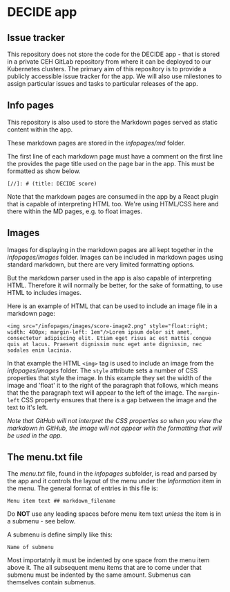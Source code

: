 # DECIDE app

## Issue tracker
This repository does not store the code for the DECIDE 
app - that is stored in a private CEH GitLab repository from where it 
can be deployed to our Kubernetes clusters. The primary aim of this repository
is to provide a publicly accessible issue tracker for the app. We will also use 
milestones to assign particular issues and tasks
to particular releases of the app.

## Info pages
This repository is also used to store the Markdown pages served
as static content within the app.

These markdown pages are stored
in the *infopages/md* folder.

The first line of each markdown page must have
a comment on the first line the provides the page title used 
on the page bar in the app. This must be formatted as show below.
```
[//]: # (title: DECIDE score)
```
Note that the markdown pages are consumed in the app by a React
plugin that is capable of interpreting HTML too. We're using HTML/CSS
here and there within the MD pages, e.g. to float images.

## Images
Images for displaying in the markdown pages are all kept together in
the *infopages/images* folder. Images can be included in markdown
pages using standard markdown, but there are very limited formatting
options.

But the markdown parser used in the app is also capable of interpreting
HTML. Therefore it will normally be better, for the sake of formatting,
to use HTML to includes images.

Here is an example of HTML that can be used to include an image
file in a markdown page:
```
<img src="/infopages/images/score-image2.png" style="float:right; width: 400px; margin-left: 1em"/>Lorem ipsum dolor sit amet, consectetur adipiscing elit. Etiam eget risus ac est mattis congue quis at lacus. Praesent dignissim nunc eget ante dignissim, nec sodales enim lacinia.
```
In that example the HTML `<img>` tag is used to include an image from the
*infopages/images* folder. The `style` attribute sets a number of 
CSS properties that style the image. In this example they set the width of
the image and 'float' it to the right of the paragraph that follows, 
which means that the the paragraph text will appear to the left of the 
image. The `margin-left` CSS property ensures that there is a gap
between the image and the text to it's left.

_Note that GitHub will not interpret the CSS properties so when you
view the markdown in GitHub, the image will not appear with the formatting
that will be used in the app._

## The menu.txt file
The *menu.txt* file, found in the *infopages* subfolder, is read and 
parsed by the app and it controls the
layout of the menu under the _Information_ item in the menu. The general
format of entries in this file is:
```
Menu item text ## markdown_filename
```
Do **NOT** use any leading spaces before menu item text _unless_ the 
item is in a submenu - see below.

A submenu is define simplly like this:
```
Name of submenu
```
Most importatnly it must be indented by one space from the menu
item above it. The all subsequent menu items that are
to come under that submenu must be indented by the same amount.
Submenus can themselves contain submenus.

